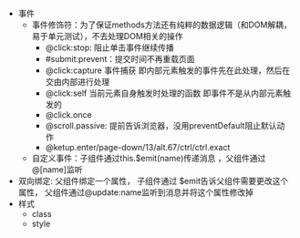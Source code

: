 - 事件
  - 事件修饰符：为了保证methods方法还有纯粹的数据逻辑（和DOM解耦，易于单元测试），不去处理DOM相关的操作 
    - @click:stop: 阻止单击事件继续传播
    - #submit:prevent：提交时间不再重载页面
    - @click:capture 事件捕获 即内部元素触发的事件先在此处理，然后在交由内部进行处理
    - @click:self 当前元素自身触发时处理的函数 即事件不是从内部元素触发的
    - @click.once
    - @scroll.passive: 提前告诉浏览器，没用preventDefault阻止默认动作
    - @ketup.enter/page-down/13/alt.67/ctrl/ctrl.exact
  - 自定义事件：子组件通过this.$emit(name)传递消息 ，父组件通过@[name]监听
- 双向绑定: 父组件绑定一个属性， 子组件通过 $emit告诉父组件需要更改这个属性， 父组件通过@update:name监听到消息并将这个属性修改掉
- 样式
  - class
  - style